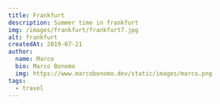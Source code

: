 ```yaml
---
title: Frankfurt
description: Summer time in frankfurt
img: /images/frankfurt/frankfurt7.jpg
alt: frankfurt
createdAt: 2019-07-21 
author:
  name: Marco
  bio: Marco Bonomo
  img: https://www.marcobonomo.dev/static/images/marco.png
tags:
  - travel
---
```


<image-gallery :items="[
    '/images/frankfurt/frankfurt4.jpg',
    '/images/frankfurt/frankfurt3.jpg',
    '/images/frankfurt/frankfurt1.jpg',
    '/images/frankfurt/frankfurt5.jpg',
    '/images/frankfurt/frankfurt2.jpg',
    '/images/frankfurt/frankfurt6.jpg',
    '/images/frankfurt/frankfurt7.jpg',
    '/images/frankfurt/frankfurt9.jpg',
    '/images/frankfurt/frankfurt10.jpg',
    '/images/frankfurt/frankfurt11.jpg'
]" />

